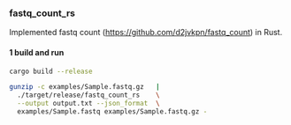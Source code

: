 ### fastq_count_rs

Implemented fastq count (https://github.com/d2jvkpn/fastq_count) in Rust.

#### 1 build and run
```bash
cargo build --release

gunzip -c examples/Sample.fastq.gz   |
  ./target/release/fastq_count_rs    \
  --output output.txt --json_format  \
  examples/Sample.fastq examples/Sample.fastq.gz - 
```
